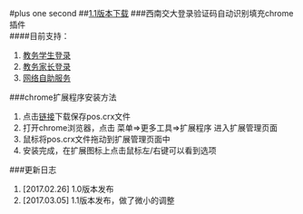 #plus one second
##[1.1版本下载](https://github.com/wzbazinga/pos/raw/master/pos.crx)
###西南交大登录验证码自动识别填充chrome插件  
####目前支持：  
1. [教务学生登录](http://jiaowu.swjtu.edu.cn/service/login.jsp?user_type=student)  
2. [教务家长登录](http://dean.swjtu.edu.cn/service/login.jsp?user_type=genearch)  
3. [网络自助服务](http://service.swjtu.edu.cn:8080/selfservice/)  

###chrome扩展程序安装方法
1. 点击[链接](https://github.com/wzbazinga/pos/raw/master/pos.crx)下载保存pos.crx文件
2. 打开chrome浏览器，点击 菜单=>更多工具=>扩展程序 进入扩展管理页面
3. 鼠标将pos.crx文件拖动到扩展管理页面中
4. 安装完成，在扩展图标上点击鼠标左/右键可以看到选项

###更新日志
1. [2017.02.26] 1.0版本发布  
2. [2017.03.05] 1.1版本发布，做了微小的调整